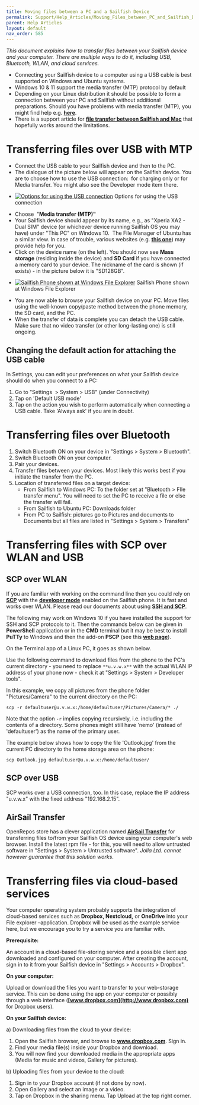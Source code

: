 ```yaml
---
title: Moving files between a PC and a Sailfish Device
permalink: Support/Help_Articles/Moving_Files_between_PC_and_Sailfish_Device/
parent: Help Articles
layout: default
nav_order: 585
---
```



_This document explains how to transfer files between your Sailfish device and your computer. There are multiple ways to do it, including USB, Bluetooth, WLAN, and cloud services._

* Connecting your Sailfish device to a computer using a USB cable is best supported on Windows and Ubuntu systems.
* Windows 10 & 11 support the media transfer (MTP) protocol by default
* Depending on your Linux distribution it should be possible to form a connection between your PC and Sailfish without additional preparations. Should you have problems with media transfer (MTP), you might find help e.g. [**here**](https://askubuntu.com/questions/146529/how-to-connect-mtp-devices-via-usb).
* There is a support article for **[file transfer between Sailfish and Mac](/Support/Help_Articles/Moving_Files_between_Mac_and_Sailfish_Device/)** that hopefully works around the limitations.


# Transferring files over USB with MTP


* Connect the USB cable to your Sailfish device and then to the PC.
* The dialogue of the picture below will appear on the Sailfish device. You are to choose how to use the USB connection:   for charging only or for Media transfer. You might also see the Developer mode item there.

<div class="flex-images" markdown="1">

* <a href="USB_cable_connected.png" class="narrow-image"><img src="USB_cable_connected.png" alt="Options for using the USB connection"></a>
  <span class="md_figcaption">
    Options for using the USB connection
  </span>
</div>

* Choose  "**Media transfer (MTP)"**
* Your Sailfish device should appear by its name, e.g., as "Xperia XA2 - Dual SIM" device (or whichever device running Sailfish OS you may have) under "This PC" on Windows 10.  The File Manager of Ubuntu has a similar view. In case of trouble, various websites (e.g. **[this one](https://www.howtoforge.com/tutorial/how-to-connect-your-android-device-on-linux/)**) may provide help for you.
* Click on the device name (on the left). You should now see **Mass storage** (residing inside the device) and **SD Card** if you have connected a memory card to your device. The nickname of the card is shown (if exists) - in the picture below it is "SD128GB".

<div class="flex-images" markdown="1">

* <a href="Win10_File_Manager.png"><img src="Win10_File_Manager.png" alt="Sailfish Phone shown at Windows File Explorer"></a>
  <span class="md_figcaption">
    Sailfish Phone shown at Windows File Explorer
  </span>
</div>


* You are now able to browse your Sailfish device on your PC. Move files using the well-known copy/paste method between the phone memory, the SD card, and the PC.
* When the transfer of data is complete you can detach the USB cable. Make sure that no video transfer (or other long-lasting one) is still ongoing.

## Changing the default action for attaching the USB cable

In Settings, you can edit your preferences on what your Sailfish device should do when you connect to a PC:

1.  Go to "Settings  > System > USB" (under Connectivity)
2.  Tap on 'Default USB mode'
3.  Tap on the action you wish to perform automatically when connecting a USB cable. Take 'Always ask' if you are in doubt.

# Transferring files over Bluetooth


1.  Switch Bluetooth ON on your device in "Settings > System > Bluetooth".
2.  Switch Bluetooth ON on your computer.
3.  Pair your devices.
4.  Transfer files between your devices. Most likely this works best if you initiate the transfer from the PC.
5.  Location of transferred files on a target device:
    * From Sailfish to Windows PC: To the folder set at "Bluetooth > FIle transfer menu". You will need to set the PC to receive a file or else the transfer will fail.
    * From Sailfish to Ubuntu PC: Downloads folder
    * From PC to Sailfish: pictures go to Pictures and documents to Documents but all files are listed in "Settings > System > Transfers"

# Transferring files with SCP over WLAN and USB

## SCP over WLAN

If you are familiar with working on the command line then you could rely on **[SCP](https://en.wikipedia.org/wiki/Secure_copy)** with the **[developer mode](/Support/Help_Articles/Enabling_Developer_Mode/)** enabled on the Sailfish phone. It is fast and works over WLAN. Please read our documents about using **[SSH and SCP](/Support/Help_Articles/SSH_and_SCP/)**.

The following may work on Windows 10 if you have installed the support for SSH and SCP protocols to it. Then the commands below can be given in **PowerShell** application or in the **CMD** terminal but it may be best to install **PuTTy** to Windows and then the add-on **PSCP** (see this **[web page](https://www.ssh.com/ssh/putty/putty-manuals/0.68/Chapter5.html)**).

On the Terminal app of a Linux PC, it goes as shown below.

Use the following command to download files from the phone to the PC's current directory - you need to replace `**u.v.w.x**` with the actual WLAN IP address of your phone now - check it at "Settings > System > Developer tools".

In this example, we copy all pictures from the phone folder "Pictures/Camera" to the current directory on the PC:

```
scp -r defaultuser@u.v.w.x:/home/defaultuser/Pictures/Camera/* ./
```

Note that the option ```-r``` implies copying recursively, i.e. including the contents of a directory. Some phones might still have 'nemo' (instead of 'defaultuser') as the name of the primary user. 

The example below shows how to copy the file 'Outlook.jpg' from the current PC directory to the home storage area on the phone:

```
scp Outlook.jpg defaultuser@u.v.w.x:/home/defaultuser/
```

## SCP over USB

SCP works over a USB connection, too. In this case, replace the IP address "u.v.w.x" with the fixed address "192.168.2.15".

## AirSail Transfer

OpenRepos store has a clever application named [**AirSail Transfer**](https://openrepos.net/content/6uvnpr/airsail-transfer) for transferring files to/from your Sailfish OS device using your computer's web browser. Install the latest rpm file - for this, you will need to allow untrusted software in "Settings > System > Untrusted software". _Jolla Ltd. cannot however guarantee that this solution works_.

# Transferring files via cloud-based services

Your computer operating system probably supports the integration of cloud-based services such as **Dropbox, Nextcloud,** or **OneDrive** into your File explorer –application. Dropbox will be used as the example service here, but we encourage you to try a service you are familiar with.

**Prerequisite:**

An account in a cloud-based file-storing service and a possible client app downloaded and configured on your computer. After creating the account, sign in to it from your Sailfish device in "Settings > Accounts > Dropbox".

**On your computer:**

Upload or download the files you want to transfer to your web-storage service. This can be done using the app on your computer or possibly through a web interface (**[www.dropbox.com](http://www.dropbox.com)** for Dropbox users).

**On your Sailfish device:**

a) Downloading files from the cloud to your device:
1. Open the Sailfish browser, and browse to **www.dropbox.com**. Sign in.
2. Find your media file(s) inside your Dropbox and download.
3. You will now find your downloaded media in the appropriate apps (Media for music and videos, Gallery for pictures).

b) Uploading files from your device to the cloud:
1. Sign in to your Dropbox account (if not done by now).
2. Open Gallery and select an image or a video.
3. Tap on Dropbox in the sharing menu. Tap Upload at the top right corner.

